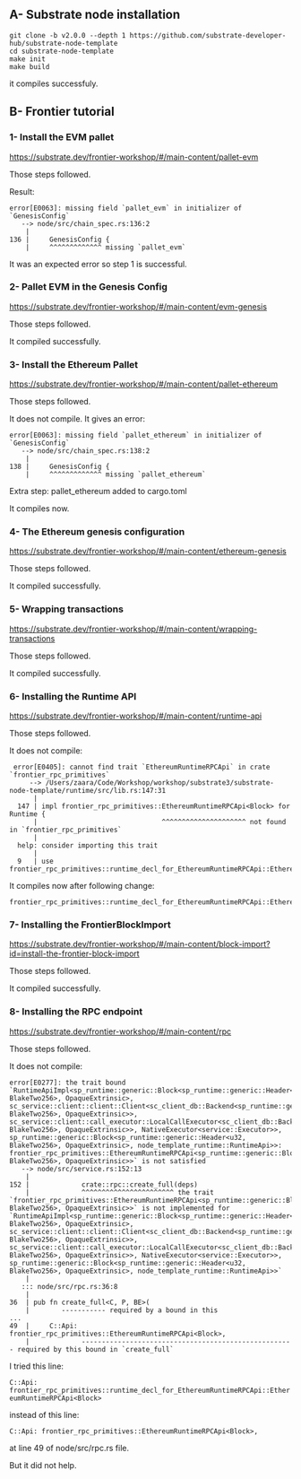 ## A- Substrate node installation

```
git clone -b v2.0.0 --depth 1 https://github.com/substrate-developer-hub/substrate-node-template
cd substrate-node-template
make init
make build
```
it compiles successfuly.

## B- Frontier tutorial
### 1- Install the EVM pallet

https://substrate.dev/frontier-workshop/#/main-content/pallet-evm

Those steps followed.

Result:

```
error[E0063]: missing field `pallet_evm` in initializer of `GenesisConfig`
   --> node/src/chain_spec.rs:136:2
    |
136 |     GenesisConfig {
    |     ^^^^^^^^^^^^^ missing `pallet_evm`
```

It was an expected error so step 1 is successful.

### 2- Pallet EVM in the Genesis Config

https://substrate.dev/frontier-workshop/#/main-content/evm-genesis

Those steps followed.

It compiled successfully.

### 3- Install the Ethereum Pallet

https://substrate.dev/frontier-workshop/#/main-content/pallet-ethereum

Those steps followed. 

It does not compile. It gives an error:

```
error[E0063]: missing field `pallet_ethereum` in initializer of `GenesisConfig`
   --> node/src/chain_spec.rs:138:2
    |
138 |     GenesisConfig {
    |     ^^^^^^^^^^^^^ missing `pallet_ethereum`
```

Extra step: pallet_ethereum added to cargo.toml

It compiles now.

### 4- The Ethereum genesis configuration

https://substrate.dev/frontier-workshop/#/main-content/ethereum-genesis

Those steps followed.

It compiled successfully.

### 5- Wrapping transactions

https://substrate.dev/frontier-workshop/#/main-content/wrapping-transactions

Those steps followed.

It compiled successfully.

### 6- Installing the Runtime API

https://substrate.dev/frontier-workshop/#/main-content/runtime-api

Those steps followed.

It does not compile:

```
 error[E0405]: cannot find trait `EthereumRuntimeRPCApi` in crate `frontier_rpc_primitives`
     --> /Users/zaara/Code/Workshop/workshop/substrate3/substrate-node-template/runtime/src/lib.rs:147:31
      |
  147 | impl frontier_rpc_primitives::EthereumRuntimeRPCApi<Block> for Runtime {
      |                               ^^^^^^^^^^^^^^^^^^^^^ not found in `frontier_rpc_primitives`
      |
  help: consider importing this trait
      |
  9   | use frontier_rpc_primitives::runtime_decl_for_EthereumRuntimeRPCApi::EthereumRuntimeRPCApi;
```
It compiles now after following change:

```
frontier_rpc_primitives::runtime_decl_for_EthereumRuntimeRPCApi::EthereumRuntimeRPCApi<Block>
```

### 7- Installing the FrontierBlockImport

https://substrate.dev/frontier-workshop/#/main-content/block-import?id=install-the-frontier-block-import

Those steps followed.

It compiled successfully.

### 8- Installing the RPC endpoint

https://substrate.dev/frontier-workshop/#/main-content/rpc

Those steps followed.

It does not compile:


```
error[E0277]: the trait bound `RuntimeApiImpl<sp_runtime::generic::Block<sp_runtime::generic::Header<u32, BlakeTwo256>, OpaqueExtrinsic>, sc_service::client::client::Client<sc_client_db::Backend<sp_runtime::generic::Block<sp_runtime::generic::Header<u32, BlakeTwo256>, OpaqueExtrinsic>>, sc_service::client::call_executor::LocalCallExecutor<sc_client_db::Backend<sp_runtime::generic::Block<sp_runtime::generic::Header<u32, BlakeTwo256>, OpaqueExtrinsic>>, NativeExecutor<service::Executor>>, sp_runtime::generic::Block<sp_runtime::generic::Header<u32, BlakeTwo256>, OpaqueExtrinsic>, node_template_runtime::RuntimeApi>>: frontier_rpc_primitives::EthereumRuntimeRPCApi<sp_runtime::generic::Block<sp_runtime::generic::Header<u32, BlakeTwo256>, OpaqueExtrinsic>>` is not satisfied
   --> node/src/service.rs:152:13
    |
152 |             crate::rpc::create_full(deps)
    |             ^^^^^^^^^^^^^^^^^^^^^^^ the trait `frontier_rpc_primitives::EthereumRuntimeRPCApi<sp_runtime::generic::Block<sp_runtime::generic::Header<u32, BlakeTwo256>, OpaqueExtrinsic>>` is not implemented for `RuntimeApiImpl<sp_runtime::generic::Block<sp_runtime::generic::Header<u32, BlakeTwo256>, OpaqueExtrinsic>, sc_service::client::client::Client<sc_client_db::Backend<sp_runtime::generic::Block<sp_runtime::generic::Header<u32, BlakeTwo256>, OpaqueExtrinsic>>, sc_service::client::call_executor::LocalCallExecutor<sc_client_db::Backend<sp_runtime::generic::Block<sp_runtime::generic::Header<u32, BlakeTwo256>, OpaqueExtrinsic>>, NativeExecutor<service::Executor>>, sp_runtime::generic::Block<sp_runtime::generic::Header<u32, BlakeTwo256>, OpaqueExtrinsic>, node_template_runtime::RuntimeApi>>`
    |
   ::: node/src/rpc.rs:36:8
    |
36  | pub fn create_full<C, P, BE>(
    |        ----------- required by a bound in this
...
49  |     C::Api: frontier_rpc_primitives::EthereumRuntimeRPCApi<Block>,
    |             ----------------------------------------------------- required by this bound in `create_full`
```

I tried this line:

`C::Api: frontier_rpc_primitives::runtime_decl_for_EthereumRuntimeRPCApi::EthereumRuntimeRPCApi<Block>`

instead of this line:

`C::Api: frontier_rpc_primitives::EthereumRuntimeRPCApi<Block>,`

at line 49 of node/src/rpc.rs file.

But it did not help.
